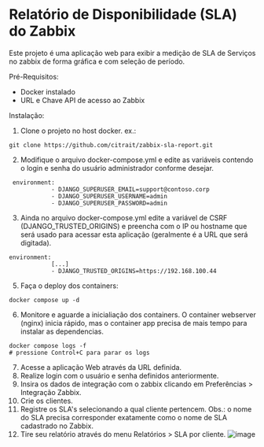 # Relatório de Disponibilidade (SLA) do Zabbix  
Este projeto é uma aplicação web para exibir a medição de SLA de Serviços no zabbix de forma gráfica e com seleção de período.  

Pré-Requisitos:  
- Docker instalado
- URL e Chave API de acesso ao Zabbix


Instalação:  
1. Clone o projeto no host docker. ex.:
```
git clone https://github.com/citrait/zabbix-sla-report.git
```
2. Modifique o arquivo docker-compose.yml e edite as variáveis contendo o login e senha do usuário administrador conforme desejar.
```
 environment:
            - DJANGO_SUPERUSER_EMAIL=support@contoso.corp
            - DJANGO_SUPERUSER_USERNAME=admin
            - DJANGO_SUPERUSER_PASSWORD=admin
```
3. Ainda no arquivo docker-compose.yml edite a variável de CSRF (DJANGO_TRUSTED_ORIGINS) e preencha com o IP ou hostname que será usado para acessar esta aplicação (geralmente é a URL que será digitada).
```
environment:
            [...]
            - DJANGO_TRUSTED_ORIGINS=https://192.168.100.44
```
5. Faça o deploy dos containers:
```
docker compose up -d
```

6. Monitore e aguarde a inicialiação dos containers. O container webserver (nginx) inicia rápido, mas o container app precisa de mais tempo para instalar as dependencias.
```
docker compose logs -f
# pressione Control+C para parar os logs
```

7. Acesse a aplicação Web através da URL definida.
8. Realize login com o usuário e senha definidos anteriormente.
9. Insira os dados de integração com o zabbix clicando em Preferências > Integração Zabbix.
10. Crie os clientes.
11. Registre os SLA's selecionando a qual cliente pertencem. Obs.: o nome do SLA precisa corresponder exatamente como o nome de SLA cadastrado no Zabbix.
12. Tire seu relatório através do menu Relatórios > SLA por cliente.
![image](https://github.com/CitraIT/zabbix-sla-report/assets/91758384/742fdf8b-4274-462c-ab60-fcb798f4904a)


